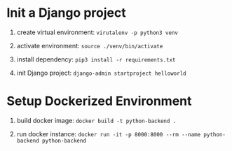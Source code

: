

# Init a Django project

1. create virtual environment: `virutalenv -p python3 venv`

2. activate environment: `source ./venv/bin/activate`

3. install dependency: `pip3 install -r requirements.txt`

4. init Django project: `django-admin startproject helloworld`

# Setup Dockerized Environment

1. build docker image: `docker build -t python-backend .`

2. run docker instance: `docker run -it -p 8000:8000 --rm --name python-backend python-backend`
